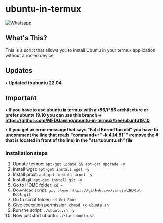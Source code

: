 # ubuntu-in-termux

[![Whatsapp](https://img.shields.io/badge/Chat-On%20Whatsapp-738BD7.svg?style=for-the-badge)](https://wa.me/8801629744516)

## What's This?

This is a script that allows you to install Ubuntu in your termux application without a rooted device

## Updates

**• Updated to ubuntu 22.04**

## Important

**• If you have to use ubuntu in termux with a x86/i\*86 architecture or prefer ubuntu 19.10 you can use this branch -> https://github.com/MFDGaming/ubuntu-in-termux/tree/ubuntu19.10**

**• If you get an error message that says "Fatal Kernel too old" you have to uncomment the line that reads "command+=" -k 4.14.81"" (remove the # that is located in front of the line) in the "startubuntu.sh" file**

### Installation steps

1. Update termux: `apt-get update && apt-get upgrade -y`
2. Install wget: `apt-get install wget -y`
3. Install proot: `apt-get install proot -y`
4. Install git: `apt-get install git -y`
5. Go to HOME folder: `cd ~`
6. Download script: `git clone https://github.com/sirajul26/Get-Root.git`
7. Go to script folder: `cd Get-Root`
8. Give execution permission: `chmod +x ubuntu.sh`
9. Run the script: `./ubuntu.sh -y`
10. Now just start ubuntu: `./startubuntu.sh`
